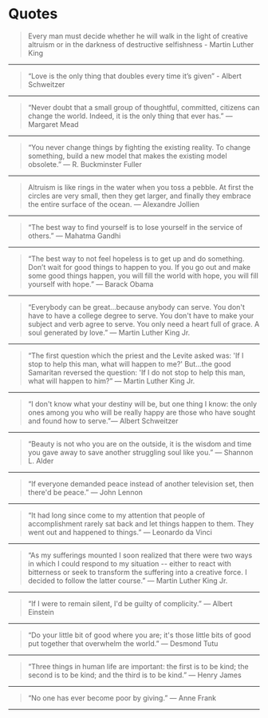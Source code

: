 # Quotes

> Every man must decide whether he will walk in the light of creative altruism or in the darkness of destructive selfishness - Martin Luther King

---

> “Love is the only thing that doubles every time it’s given” - Albert Schweitzer

---

> “Never doubt that a small group of thoughtful, committed, citizens can change the world. Indeed, it is the only thing that ever has.” ― Margaret Mead

---

> “You never change things by fighting the existing reality. To change something, build a new model that makes the existing model obsolete.” ― R. Buckminster Fuller

---

> Altruism is like rings in the water when you toss a pebble. At first the circles are very small, then they get larger, and finally they embrace the entire surface of the ocean. — Alexandre Jollien

---

> “The best way to find yourself is to lose yourself in the service of others.” ― Mahatma Gandhi

---

> “The best way to not feel hopeless is to get up and do something. Don’t wait for good things to happen to you. If you go out and make some good things happen, you will fill the world with hope, you will fill yourself with hope.” ― Barack Obama

---

> “Everybody can be great...because anybody can serve. You don't have to have a college degree to serve. You don't have to make your subject and verb agree to serve. You only need a heart full of grace. A soul generated by love.” ― Martin Luther King Jr.

---

> “The first question which the priest and the Levite asked was: 'If I stop to help this man, what will happen to me?' But...the good Samaritan reversed the question: 'If I do not stop to help this man, what will happen to him?” ― Martin Luther King Jr.

---

> “I don't know what your destiny will be, but one thing I know: the only ones among you who will be really happy are those who have sought and found how to serve.”― Albert Schweitzer

---

> “Beauty is not who you are on the outside, it is the wisdom and time you gave away to save another struggling soul like you.” ― Shannon L. Alder

---

> “If everyone demanded peace instead of another television set, then there'd be peace.” ― John Lennon

---

> “It had long since come to my attention that people of accomplishment rarely sat back and let things happen to them. They went out and happened to things.” ― Leonardo da Vinci

---

> “As my sufferings mounted I soon realized that there were two ways in which I could respond to my situation -- either to react with bitterness or seek to transform the suffering into a creative force. I decided to follow the latter course.” ― Martin Luther King Jr.

---

> “If I were to remain silent, I'd be guilty of complicity.” ― Albert Einstein

---

> “Do your little bit of good where you are; it's those little bits of good put together that overwhelm the world.” ― Desmond Tutu

---

> “Three things in human life are important: the first is to be kind; the second is to be kind; and the third is to be kind.” ― Henry James

---

> “No one has ever become poor by giving.” ― Anne Frank

---